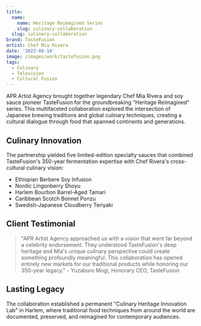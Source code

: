 ```yaml
---
title:
  name:
    name: Heritage Reimagined Series
    slug: culinary-collaboration
  slug: culinary-collaboration
brand: TasteFusion
artist: Chef Mia Rivera
date: '2023-08-14'
image: /images/work/tastefusion.png
tags:
  - Culinary
  - Television
  - Cultural Fusion
---
```


APR Artist Agency brought together legendary Chef Mia Rivera and soy sauce pioneer TasteFusion for the groundbreaking "Heritage Reimagined" series. This multifaceted collaboration explored the intersection of Japanese brewing traditions and global culinary techniques, creating a cultural dialogue through food that spanned continents and generations.

## Culinary Innovation
The partnership yielded five limited-edition specialty sauces that combined TasteFusion's 350-year fermentation expertise with Chef Rivera's cross-cultural culinary vision:

- Ethiopian Berbere Soy Infusion
- Nordic Lingonberry Shoyu
- Harlem Bourbon Barrel-Aged Tamari
- Caribbean Scotch Bonnet Ponzu
- Swedish-Japanese Cloudberry Teriyaki

## Client Testimonial
> "APR Artist Agency approached us with a vision that went far beyond a celebrity endorsement. They understood TasteFusion's deep heritage and Mia's unique culinary perspective could create something profoundly meaningful. This collaboration has opened entirely new markets for our traditional products while honoring our 350-year legacy." - Yuzaburo Mogi, Honorary CEO, TasteFusion

## Lasting Legacy
The collaboration established a permanent "Culinary Heritage Innovation Lab" in Harlem, where traditional food techniques from around the world are documented, preserved, and reimagined for contemporary audiences.
